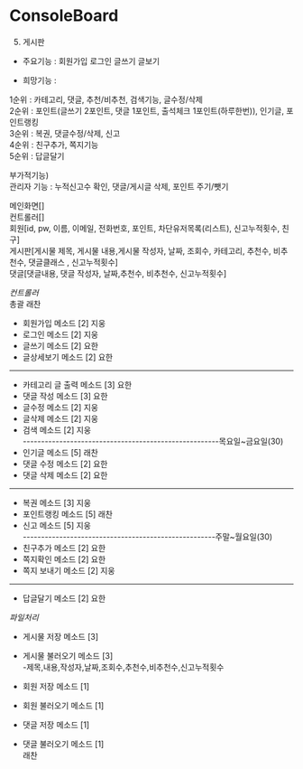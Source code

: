# ConsoleBoard     
5. 게시판       
- 주요기능 : 회원가입 로그인 글쓰기 글보기    
     
- 희망기능 :          
       
1순위 : 카테고리, 댓글, 추천/비추천, 검색기능, 글수정/삭제           
2순위 : 포인트(글쓰기 2포인트, 댓글 1포인트, 출석체크 1포인트(하루한번)), 인기글, 포인트랭킹          
3순위 : 복권, 댓글수정/삭제, 신고         
4순위 : 친구추가, 쪽지기능          
5순위 : 답글달기         
          
부가적기능)         
관리자 기능 : 누적신고수 확인, 댓글/게시글 삭제, 포인트 주기/뺏기          
           
          
메인화면[]      
컨트롤러[]          
회원[id, pw, 이름, 이메일, 전화번호, 포인트, 차단유저목록(리스트), 신고누적횟수, 친구]        
게시판[게시물 제목, 게시물 내용,게시물 작성자, 날짜, 조회수, 카테고리, 추천수, 비추천수, 댓글클래스 , 신고누적횟수]     
댓글[댓글내용, 댓글 작성자, 날짜,추천수, 비추천수, 신고누적횟수]          
      
     
     
      
         
        
*컨트롤러*    
총괄 래찬      
- 회원가입 메소드 [2] 지웅    
- 로그인 메소드 [2] 지웅    
- 글쓰기 메소드 [2] 요한     
- 글상세보기 메소드 [2] 요한      
------------------------------------------------------      
- 카테고리 글 출력 메소드 [3] 요한    
- 댓글 작성 메소드 [3] 요한     
- 글수정 메소드 [2] 지웅     
- 글삭제 메소드 [2] 지웅     
- 검색 메소드 [2] 지웅     
------------------------------------------------------목요일~금요일(30)     
- 인기글 메소드 [5] 래찬     
- 댓글 수정 메소드 [2] 요한     
- 댓글 삭제 메소드 [2] 요한     
------------------------------------------------------     
- 복권 메소드 [3] 지웅     
- 포인트랭킹 메소드 [5] 래찬     
- 신고 메소드 [5] 지웅     
-----------------------------------------------------주말~월요일(30)     
- 친구추가 메소드 [2] 요한     
- 쪽지확인 메소드 [2] 요한     
- 쪽지 보내기 메소드 [2] 지웅     
----------------------------------------------------     
- 답글달기 메소드 [2] 요한          
          
     
*파일처리*     
- 게시물 저장 메소드 [3]     
- 게시물 불러오기 메소드 [3]     
   -제목,내용,작성자,날짜,조회수,추천수,비추천수,신고누적횟수     
     
- 회원 저장 메소드 [1]     
- 회원 불러오기 메소드 [1]     
     
- 댓글 저장 메소드 [1]     
- 댓글 불러오기 메소드 [1]     
래찬     
